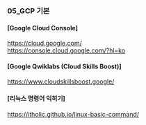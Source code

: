 ### 05_GCP 기본

#### [Google Cloud Console]
https://cloud.google.com/   <br>
https://console.cloud.google.com/?hl=ko

#### [Google Qwiklabs (Cloud Skills Boost)]
https://www.cloudskillsboost.google/  <br>

#### [리눅스 명령어 익히기] <br>
https://itholic.github.io/linux-basic-command/
